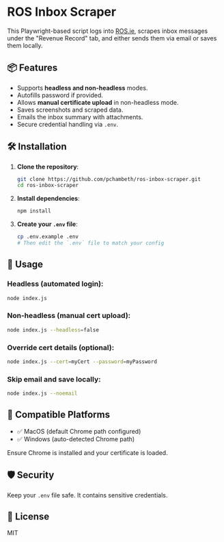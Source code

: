 # ROS Inbox Scraper

This Playwright-based script logs into [ROS.ie](https://www.ros.ie), scrapes inbox messages under the "Revenue Record" tab, and either sends them via email or saves them locally.

## 📦 Features

- Supports **headless and non-headless** modes.
- Autofills password if provided.
- Allows **manual certificate upload** in non-headless mode.
- Saves screenshots and scraped data.
- Emails the inbox summary with attachments.
- Secure credential handling via `.env`.

## 🛠 Installation

1. **Clone the repository**:
   ```bash
   git clone https://github.com/pchambeth/ros-inbox-scraper.git
   cd ros-inbox-scraper
   ```

2. **Install dependencies**:
   ```bash
   npm install
   ```

3. **Create your `.env` file**:
   ```bash
   cp .env.example .env
   # Then edit the `.env` file to match your config
   ```

## 🚀 Usage

### Headless (automated login):
```bash
node index.js
```

### Non-headless (manual cert upload):
```bash
node index.js --headless=false
```

### Override cert details (optional):
```bash
node index.js --cert=myCert --password=myPassword
```

### Skip email and save locally:
```bash
node index.js --noemail
```

## 💽 Compatible Platforms

- ✅ MacOS (default Chrome path configured)
- ✅ Windows (auto-detected Chrome path)

Ensure Chrome is installed and your certificate is loaded.

## 🛡 Security

Keep your `.env` file safe. It contains sensitive credentials.

## 🧹 License

MIT
